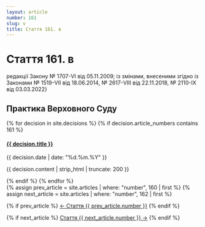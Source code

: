 ```yaml
---
layout: article
number: 161
slug: v
title: Стаття 161. в
---
```


# Стаття 161. в

редакції Закону № 1707-VI від 05.11.2009; із змінами, внесеними згідно із Законами № 1519-VII від 18.06.2014, № 2617-VIII від 22.11.2018, № 2110-IX від 03.03.2022}

## Практика Верховного Суду

<div class="decisions-container">
{% for decision in site.decisions %}
  {% if decision.article_numbers contains 161 %}
    <div class="decision-item">
      <h4><a href="{{ decision.url }}">{{ decision.title }}</a></h4>
      <p class="decision-date">{{ decision.date | date: "%d.%m.%Y" }}</p>
      <p class="decision-excerpt">{{ decision.content | strip_html | truncate: 200 }}</p>
    </div>
  {% endif %}
{% endfor %}
</div>

<div class="article-navigation">
  {% assign prev_article = site.articles | where: "number", 160 | first %}
  {% assign next_article = site.articles | where: "number", 162 | first %}
  
  {% if prev_article %}
    <a href="{{ prev_article.url }}" class="prev-article">← Стаття {{ prev_article.number }}</a>
  {% endif %}
  
  {% if next_article %}
    <a href="{{ next_article.url }}" class="next-article">Стаття {{ next_article.number }} →</a>
  {% endif %}
</div>
